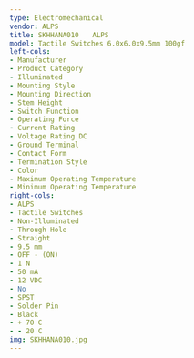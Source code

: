 ```yaml
---
type: Electromechanical
vendor: ALPS
title: SKHHANA010　　ALPS
model: Tactile Switches 6.0x6.0x9.5mm 100gf
left-cols: 
- Manufacturer 
- Product Category 
- Illuminated 
- Mounting Style 
- Mounting Direction 
- Stem Height 
- Switch Function 
- Operating Force 
- Current Rating 
- Voltage Rating DC 
- Ground Terminal 
- Contact Form 
- Termination Style 
- Color 
- Maximum Operating Temperature 
- Minimum Operating Temperature 
right-cols: 
- ALPS
- Tactile Switches
- Non-Illuminated
- Through Hole
- Straight
- 9.5 mm
- OFF - (ON)
- 1 N
- 50 mA
- 12 VDC
- No
- SPST
- Solder Pin
- Black
- + 70 C
- - 20 C
img: SKHHANA010.jpg
---
```

